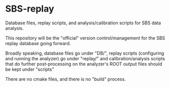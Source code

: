 # SBS-replay

Database files, replay scripts, and analysis/calibration scripts for SBS data analysis.

This repository will be the "official" version control/management for the SBS replay database going forward.

Broadly speaking, database files go under "DB/", replay scripts (configuring and running the analyzer) go under "replay/" and calibration/analysis scripts that do further post-processing
on the analyzer's ROOT output files should be kept under "scripts"

There are no cmake files, and there is no "build" process.


